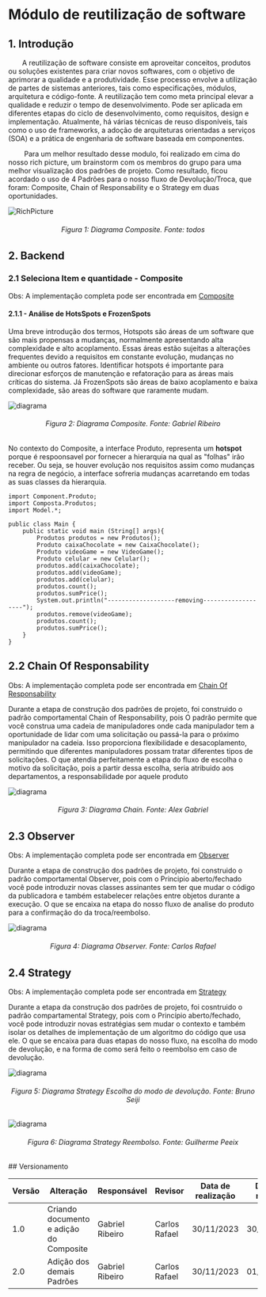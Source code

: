 # Módulo de reutilização de software

## 1. Introdução

&emsp;&emsp;A reutilização de software consiste em aproveitar conceitos, produtos ou soluções existentes para criar novos softwares, com o objetivo de aprimorar a qualidade e a produtividade. Esse processo envolve a utilização de partes de sistemas anteriores, tais como especificações, módulos, arquitetura e código-fonte. A reutilização tem como meta principal elevar a qualidade e reduzir o tempo de desenvolvimento. Pode ser aplicada em diferentes etapas do ciclo de desenvolvimento, como requisitos, design e implementação. Atualmente, há várias técnicas de reuso disponíveis, tais como o uso de frameworks, a adoção de arquiteturas orientadas a serviços (SOA) e a prática de engenharia de software baseada em componentes.

&emsp;&emsp; Para um melhor resultado desse modulo, foi realizado em cima do nosso rich picture, um brainstorm com os membros do grupo para uma melhor visualização dos padrões de projeto. Como resultado, ficou acordado o uso de 4 Padrões para o nosso fluxo de Devolução/Troca, que foram: Composite, Chain of Responsability e o Strategy em duas oportunidades.

![RichPicture](../Assets/rich_Picture_comPadroes.png)

<h6 align = "center">Figura 1: Diagrama Composite. Fonte: todos</h6>

## 2. Backend

### 2.1 Seleciona Item e quantidade - Composite

Obs: A implementação completa pode ser encontrada em [Composite](/PadroesDeProjeto/Composite/Composite.md)

#### 2.1.1 - Análise de HotsSpots e FrozenSpots

Uma breve introdução dos termos, Hotspots são áreas de um software que são mais propensas a mudanças, normalmente apresentando alta complexidade e alto acoplamento. Essas áreas estão sujeitas a alterações frequentes devido a requisitos em constante evolução, mudanças no ambiente ou outros fatores. Identificar hotspots é importante para direcionar esforços de manutenção e refatoração para as áreas mais críticas do sistema. Já FrozenSpots são áreas de baixo acoplamento e baixa complexidade, são areas do software que raramente mudam.

![diagrama](../Assets/PadroesProjeto/Composite/diagrama_Composite.png)

<h6 align = "center">Figura 2: Diagrama Composite. Fonte: Gabriel Ribeiro</h6>

No contexto do Composite, a interface Produto, representa um **hotspot** porque é respoonsavel por fornecer a hierarquia na qual as "folhas" irão receber. Ou seja, se houver evolução nos requisitos assim como mudanças na regra de negócio, a interface sofreria mudanças acarretando em todas as suas classes da hierarquia.

```
import Component.Produto;
import Composta.Produtos;
import Model.*;

public class Main {
    public static void main (String[] args){
        Produtos produtos = new Produtos();
        Produto caixaChocolate = new CaixaChocolate();
        Produto videoGame = new VideoGame();
        Produto celular = new Celular();
        produtos.add(caixaChocolate);
        produtos.add(videoGame);
        produtos.add(celular);
        produtos.count();
        produtos.sumPrice();
        System.out.println("-------------------removing-------------------");
        produtos.remove(videoGame);
        produtos.count();
        produtos.sumPrice();
    }
}
```

## 2.2 Chain Of Responsability

Obs: A implementação completa pode ser encontrada em [Chain Of Responsability](/docs/PadroesDeProjeto/ChainOfResponsibility.md)

Durante a etapa de construção dos padrões de projeto, foi construido o padrão comportamental Chain of Responsability, pois O padrão permite que você construa uma cadeia de manipuladores onde cada manipulador tem a oportunidade de lidar com uma solicitação ou passá-la para o próximo manipulador na cadeia. Isso proporciona flexibilidade e desacoplamento, permitindo que diferentes manipuladores possam tratar diferentes tipos de solicitações. O que atendia perfeitamente a etapa do fluxo de escolha o motivo da solicitação, pois a partir dessa escolha, seria atribuido aos departamentos, a responsabilidade por aquele produto

![diagrama](../Assets/PadroesProjeto/chainUml.png)

<h6 align = "center">Figura 3: Diagrama Chain. Fonte: Alex Gabriel</h6>

## 2.3 Observer

Obs: A implementação completa pode ser encontrada em [Observer](/docs/PadroesDeProjeto/Observer.md)

Durante a etapa de construção dos padrões de projeto, foi construido o padrão comportamental Observer, pois com o Principio aberto/fechado você pode introduzir novas classes assinantes sem ter que mudar o código da publicadora e também estabelecer relações entre objetos durante a execução. O que se encaixa na etapa do nosso fluxo de
analise do produto para a confirmação do da troca/reembolso.

![diagrama](../Assets/PadroesProjeto/Observer/observer_diagram.png)

<h6 align = "center">Figura 4: Diagrama Observer. Fonte: Carlos Rafael</h6>

## 2.4 Strategy

Obs: A implementação completa pode ser encontrada em [Strategy](/docs/PadroesDeProjeto/Strategy/Strategy.md)

Durante a etapa da construção dos padrões de projeto, foi cosntruido o padrão compartamental Strategy, pois com o Princípio aberto/fechado, você pode introduzir novas estratégias sem mudar o contexto e também isolar os detalhes de implementação de um algoritmo do código que usa ele. O que se encaixa para duas etapas do nosso fluxo, na escolha do modo de devolução, e na forma de como será feito o reembolso em caso de devolução.

![diagrama](../Assets/PadroesProjeto/StrategyReturn.png)

<h6 align = "center">Figura 5: Diagrama Strategy Escolha do modo de devolução. Fonte: Bruno Seiji</h6>

![diagrama](../Assets/PadroesProjeto/Strategy.png)

<h6 align = "center">Figura 6: Diagrama Strategy Reembolso. Fonte: Guilherme Peeix</h6>
## Versionamento

| Versão | Alteração                               | Responsável     | Revisor       | Data de realização | Data de revisão |
| ------ | --------------------------------------- | --------------- | ------------- | ------------------ | --------------- |
| 1.0    | Criando documento e adição do Composite | Gabriel Ribeiro | Carlos Rafael | 30/11/2023         | 30/11/2023      |
| 2.0    | Adição dos demais Padrões               | Gabriel Ribeiro | Carlos Rafael | 30/11/2023         | 01/12/2023      |
